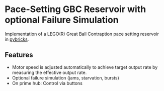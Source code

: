 # Pace-Setting GBC Reservoir with optional Failure Simulation

Implementation of a LEGO(R) Great Ball Contraption pace setting reservoir in [pybricks](https://github.com/pybricks).

## Features

* Motor speed is adjusted automatically to achieve target output rate by measuring the effective output rate.
* Optional failure simulation (jams, starvation, bursts)
* On prime hub: Control via buttons
